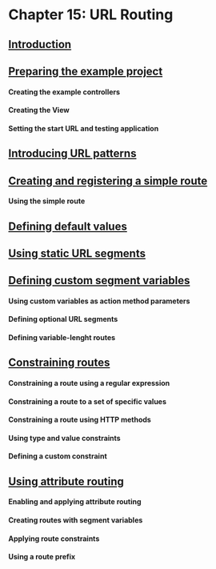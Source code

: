 # Chapter 15: URL Routing

## [Introduction](aa-introduction.md)

## [Preparing the example project](aa-preparing-the-example-project.md)

#### Creating the example controllers
#### Creating the View
#### Setting the start URL and testing application

## [Introducing URL patterns](bb-introducing-url-patterns.md)

## [Creating and registering a simple route](dd-creating-and-registering-a-simple-route.md)
#### Using the simple route

## [Defining default values](ee-defining-default-values.md)

## [Using static URL segments](ff-using-static-url-segments.md)

## [Defining custom segment variables](gg-defining-custom-segment-variables.md)
#### Using custom variables as action method parameters
#### Defining optional URL segments
#### Defining variable-lenght routes

## [Constraining routes](hh-constraining-routes.md)
#### Constraining a route using a regular expression
#### Constraining a route to a set of specific values
#### Constraining a route using HTTP methods
#### Using type and value constraints
#### Defining a custom constraint

## [Using attribute routing](ii-using-attribute-routing.md)
#### Enabling and applying attribute routing
#### Creating routes with segment variables
#### Applying route constraints
#### Using a route prefix

<!--
> SUMMARRY AND UPDATE ==========================
> CONTENTS =====================================
# Chapter 15: URL Routing
## Introduction
## Preparing the example project
## Introducing URL patterns
## Creating and registering a simple route
## Defining default values
## Using static URL segments
## Defining custom segment variables
## Constraining routes
## Using attribute routing
> GITHUB =====================================
https://github.com/deyran/asp-dot-net-training/blob/mainaa-contents.md

> # ==========================================
#DotNet #csharp #dotnetcore #aspnetcore #ASPNET #aspdotnet #IT #developer #TI #tecnologia #DevOps #desenvolvedor #programador #software #homeoffice #dev #tecnologiadainformacao #devs #code #programacao #programação #tecnologiadainformação #sistemasdeinformação #engenhariadesoftware #GitHub 
#Actions #ASPNETMVC #ASPNET #MVC #core 
-->
